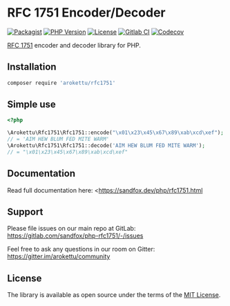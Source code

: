 # RFC 1751 Encoder/Decoder

[![Packagist]][Packagist Link]
[![PHP Version]][Packagist Link]
[![License]][License Link]
[![Gitlab CI]][Gitlab CI Link]
[![Codecov]][Codecov Link]

[Packagist]: https://img.shields.io/packagist/v/arokettu/rfc1751.svg?style=flat-square
[PHP Version]: https://img.shields.io/packagist/php-v/arokettu/rfc1751.svg?style=flat-square
[License]: https://img.shields.io/github/license/arokettu/php-rfc1751.svg?style=flat-square
[Gitlab CI]: https://img.shields.io/gitlab/pipeline/sandfox/php-rfc1751/master.svg?style=flat-square
[Codecov]: https://img.shields.io/codecov/c/gl/sandfox/php-rfc1751?style=flat-square

[Packagist Link]: https://packagist.org/packages/arokettu/rfc1751
[License Link]: LICENSE.md
[Gitlab CI Link]: https://gitlab.com/sandfox/php-rfc1751/-/pipelines
[Codecov Link]: https://codecov.io/gl/sandfox/php-rfc1751/

[RFC 1751] encoder and decoder library for PHP.

## Installation

```bash
composer require 'arokettu/rfc1751'
```

## Simple use

```php
<?php

\Arokettu\Rfc1751\Rfc1751::encode("\x01\x23\x45\x67\x89\xab\xcd\xef");
// = 'AIM HEW BLUM FED MITE WARM'
\Arokettu\Rfc1751\Rfc1751::decode('AIM HEW BLUM FED MITE WARM');
// = "\x01\x23\x45\x67\x89\xab\xcd\xef"
```

## Documentation

Read full documentation here: <https://sandfox.dev/php/rfc1751.html

## Support

Please file issues on our main repo at GitLab: <https://gitlab.com/sandfox/php-rfc1751/-/issues>

Feel free to ask any questions in our room on Gitter: <https://gitter.im/arokettu/community>

## License

The library is available as open source under the terms of the [MIT License][License Link].

[RFC 1751]: https://datatracker.ietf.org/doc/html/rfc1751
